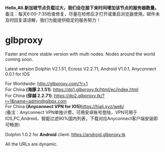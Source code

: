 <b>Hello,All.新加坡节点负载过大，我们会在接下来时间增加该节点的服务器数量。</b>
<br>备注：每天6:00-7:35检查修复，尽量在检修后才打开或重启浏览器使用。邮件未及时回复请谅解，我们为能提供稳定的服务努力！ </b>
# glbproxy
Faster and more stable version with multi nodes. Nodes around the world coming soon.

Latest version Dolphin V2.1.51, Ecross V2.2.71, Android V1.0.1, Anyconnect 0.0.1 for IOS

For Worldwide: http://glbproxy.com/?r=1 <br>
For China <b>(海豚 2.1.51)</b>: https://do1.glbproxy.tk/html/ec/index.html<br>
For China <b>(穿越 2.2.71)</b>: https://do2.glbproxy.tk/?r=1&name=admin@glbpx.com<br>
For China <b>(Anyconnect VPN for IOS)</b>https://hiali.xyz/web/ <br> 
(备注：Anyconnect VPN单独计费，可用安卓账号登陆，VPN可用于IOS,PC,Android，智能过滤90%国内列表，下载对应Anyconnect客户端安装即可畅游)

Dolphin 1.0.2 for <b>Android</b> client: https://android.glbproxy.tk<br>

All the URLs are dynamic.
